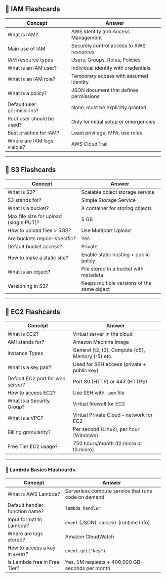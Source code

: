 ## 📇 IAM Flashcards

| Concept | Answer |
|--------|--------|
| What is IAM? | AWS Identity and Access Management |
| Main use of IAM | Securely control access to AWS resources |
| IAM resource types | Users, Groups, Roles, Policies |
| What is an IAM user? | Individual identity with credentials |
| What is an IAM role? | Temporary access with assumed identity |
| What is a policy? | JSON document that defines permissions |
| Default user permissions? | None; must be explicitly granted |
| Root user should be used? | Only for initial setup or emergencies |
| Best practice for IAM? | Least privilege, MFA, use roles |
| Where are IAM logs visible? | AWS CloudTrail |

---

## 📇 S3 Flashcards

| Concept | Answer |
|--------|--------|
| What is S3? | Scalable object storage service |
| S3 stands for? | Simple Storage Service |
| What is a bucket? | A container for storing objects |
| Max file size for upload (single PUT)? | 5 GB |
| How to upload files > 5GB? | Use Multipart Upload |
| Are buckets region-specific? | Yes |
| Default bucket access? | Private |
| How to make a static site? | Enable static hosting + public policy |
| What is an object? | File stored in a bucket with metadata |
| Versioning in S3? | Keeps multiple versions of the same object |

---

## 📇 EC2 Flashcards

| Concept | Answer |
|--------|--------|
| What is EC2? | Virtual server in the cloud |
| AMI stands for? | Amazon Machine Image |
| Instance Types | General (t2, t3), Compute (c5), Memory (r5) etc. |
| What is a key pair? | Used for SSH access (private + public key) |
| Default EC2 port for web server? | Port 80 (HTTP) or 443 (HTTPS) |
| How to access EC2? | Use SSH with `.pem` file |
| What is a Security Group? | Virtual firewall for EC2 |
| What is a VPC? | Virtual Private Cloud – network for EC2 |
| Billing granularity? | Per second (Linux), per hour (Windows) |
| Free Tier EC2 usage? | 750 hours/month (t2.micro or t3.micro) |

---

### 📇 Lambda Basics Flashcards

| Concept | Answer |
|--------|--------|
| What is AWS Lambda? | Serverless compute service that runs code on demand |
| Default handler function name? | `lambda_handler` |
| Input format to Lambda? | `event` (JSON), `context` (runtime info) |
| Where are logs stored? | Amazon CloudWatch |
| How to access a key in `event`? | `event.get("key")` | `event.items()`
| Is Lambda free in Free Tier? | Yes, 1M requests + 400,000 GB-seconds per month |
